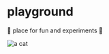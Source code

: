 # playground
:ocean: place for fun and experiments :rainbow:


![a cat](https://media.giphy.com/media/DlPcA9y1IdIWc/giphy-downsized-large.gif)
